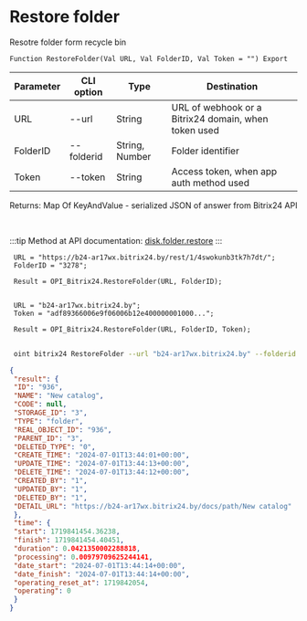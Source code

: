 ﻿---
sidebar_position: 9
---

# Restore folder
 Resotre folder form recycle bin



`Function RestoreFolder(Val URL, Val FolderID, Val Token = "") Export`

 | Parameter | CLI option | Type | Destination |
 |-|-|-|-|
 | URL | --url | String | URL of webhook or a Bitrix24 domain, when token used |
 | FolderID | --folderid | String, Number | Folder identifier |
 | Token | --token | String | Access token, when app auth method used |

 
 Returns: Map Of KeyAndValue - serialized JSON of answer from Bitrix24 API

<br/>

:::tip
Method at API documentation: [disk.folder.restore](https://dev.1c-bitrix.ru/rest_help/disk/folder/disk_folder_restore.php)
:::
<br/>


```bsl title="Code example"
 URL = "https://b24-ar17wx.bitrix24.by/rest/1/4swokunb3tk7h7dt/";
 FolderID = "3278";
 
 Result = OPI_Bitrix24.RestoreFolder(URL, FolderID);
 
 
 URL = "b24-ar17wx.bitrix24.by";
 Token = "adf89366006e9f06006b12e400000001000...";
 
 Result = OPI_Bitrix24.RestoreFolder(URL, FolderID, Token);
```
	


```sh title="CLI command example"
 
 oint bitrix24 RestoreFolder --url "b24-ar17wx.bitrix24.by" --folderid "2490" --token "56898d66006e9f06006b12e400000001000..."

```

```json title="Result"
{
 "result": {
 "ID": "936",
 "NAME": "New catalog",
 "CODE": null,
 "STORAGE_ID": "3",
 "TYPE": "folder",
 "REAL_OBJECT_ID": "936",
 "PARENT_ID": "3",
 "DELETED_TYPE": "0",
 "CREATE_TIME": "2024-07-01T13:44:01+00:00",
 "UPDATE_TIME": "2024-07-01T13:44:13+00:00",
 "DELETE_TIME": "2024-07-01T13:44:12+00:00",
 "CREATED_BY": "1",
 "UPDATED_BY": "1",
 "DELETED_BY": "1",
 "DETAIL_URL": "https://b24-ar17wx.bitrix24.by/docs/path/New catalog"
 },
 "time": {
 "start": 1719841454.36238,
 "finish": 1719841454.40451,
 "duration": 0.0421350002288818,
 "processing": 0.00979709625244141,
 "date_start": "2024-07-01T13:44:14+00:00",
 "date_finish": "2024-07-01T13:44:14+00:00",
 "operating_reset_at": 1719842054,
 "operating": 0
 }
}
```
